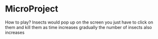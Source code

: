 # MicroProject


How to play?
Insects would pop up on the screen you just have to click on them and kill them as time increases gradually the number of insects also increases
